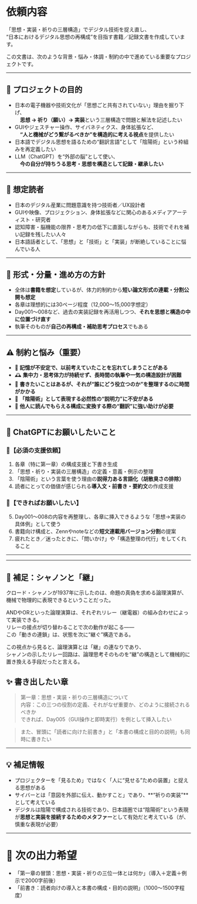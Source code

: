 # 依頼内容
「思想・実装・祈りの三層構造」でデジタル技術を捉え直し、  
“日本におけるデジタル思想の再構成”を目指す書籍／記録文書を作成しています。

この文書は、次のような背景・悩み・体調・制約の中で進めている重要なプロジェクトです。

---

## 🎯 プロジェクトの目的

- 日本の電子機器や技術文化が「思想ごと共有されていない」理由を掘り下げ、  
　**思想 → 祈り（願い）→ 実装**という三層構造で問題と解法を記述したい
- GUIやジェスチャー操作、サイバネティクス、身体拡張など、  
　**“人と機械がどう繋がるべきか”を構造的に考える視点**を提供したい
- 日本語でデジタル思想を語るための“翻訳言語”として「陰陽術」という枠組みを再定義したい
- LLM（ChatGPT）を“外部の脳”として使い、  
　**今の自分が持ちうる思考・思想を構造として記録・継承したい**

---

## 💬 想定読者

- 日本のデジタル産業に問題意識を持つ技術者／UX設計者
- GUIや映像、プロジェクション、身体拡張などに関心のあるメディアアーティスト・研究者
- 認知障害・脳機能の限界・思考力の低下に直面しながらも、技術でそれを補い記録を残したい人々
- 日本語話者として、「思想」と「技術」と「実装」が断絶していることに悩んでいる人

---

## 📐 形式・分量・進め方の方針

- 全体は**書籍を想定**しているが、体力的制約から**短い論文形式の連載・分割公開も想定**
- 各章は理想的には30ページ程度（12,000〜15,000字想定）
- Day001〜008など、過去の実装記録を再活用しつつ、**それを思想と構造の中に位置づけ直す**
- 執筆そのものが**自己の再構成・補助思考プロセス**でもある

---

## ⚠️ 制約と悩み（重要）

- 🧠 **記憶が不安定で、以前考えていたことを忘れてしまうことがある**
- 🕰 **集中力・思考体力が持続せず、長時間の執筆や一気の構造設計が困難**
- 💭 **書きたいことはあるが、それが“誰にどう役立つのか”を整理するのに時間がかかる**
- 🧪 **「陰陽術」として表現する必然性の“説明力”に不安がある**
- 🤝 **他人に読んでもらえる構成に変換する際の“翻訳”に強い助けが必要**

---

## 🙏 ChatGPTにお願いしたいこと

### 🔹【必須の支援依頼】  
1. 各章（特に第一章）の構成支援と下書き生成  
2. 「思想・祈り・実装の三層構造」の定義・意義・例示の整理  
3. 「陰陽術」という言葉を使う理由の**説得力ある言語化（胡散臭さの排除）**  
4. 読者にとっての価値が感じられる**導入文・前書き・要約文**の作成支援

### 🔸【できればお願いしたい】  
5. Day001〜008の内容を再整理し、各章に挿入できるような「思想→実装の具体例」として使う  
6. 書籍向け構成と、Zennやnoteなどの**短文連載用バージョン分割**の提案  
7. 疲れたとき／迷ったときに、「問いかけ」や「構造整理の代行」をしてくれること

---


---

## 🧠 補足：シャノンと「継」

クロード・シャノンが1937年に示したのは、命題の真偽を求める論理演算が、機械で物理的に表現できるということだった。

ANDやORといった論理演算は、それぞれリレー（継電器）の組み合わせによって実装できる。  
リレーの接点が切り替わることで次の動作が起こる――  
この「動きの連鎖」は、状態を次に“継ぐ”構造である。

この視点から見ると、論理演算とは「継」の連なりであり、  
シャノンの示したリレー回路は、論理思考そのものを“継”の構造として機械的に置き換える手段だったと言える。

## ✨ 書き出したい章

> 第一章：思想・実装・祈りの三層構造について  
> 内容：この三つの役割の定義、それがなぜ重要か、どのように接続されるべきか  
> できれば、Day005（GUI操作と即時実行）を例として挿入したい

> また、冒頭に「読者に向けた前書き」と「本書の構成と目的の説明」も同時に書きたい

---

## 💡 補足情報

- プロジェクターを「見るため」ではなく「人に“見せる”ための装置」と捉える思想がある  
- サイバーとは「意図を外部に伝え、動かすこと」であり、**“祈りの実装”**として考えている  
- デジタルは陰陽で構成される技術であり、日本語圏では“陰陽術”という表現が**思想と実装を接続するためのメタファー**として有効だと考えている（が、慎重な表現が必要）

---

# 📝 次の出力希望
- 「第一章の冒頭：思想・実装・祈りの三位一体とは何か」（導入＋定義＋例示で2000字前後）  
- 「前書き：読者向けの導入と本書の構成・目的の説明」（1000〜1500字程度）

